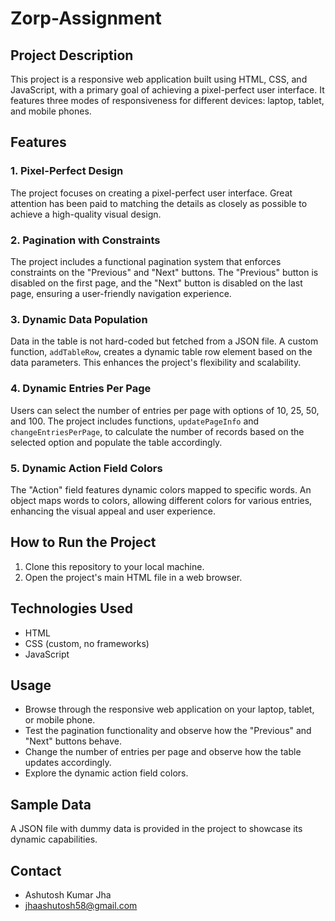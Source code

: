 # Zorp-Assignment

## Project Description

This project is a responsive web application built using HTML, CSS, and JavaScript, with a primary goal of achieving a pixel-perfect user interface. It features three modes of responsiveness for different devices: laptop, tablet, and mobile phones.

## Features

### 1. Pixel-Perfect Design

The project focuses on creating a pixel-perfect user interface. Great attention has been paid to matching the details as closely as possible to achieve a high-quality visual design.

### 2. Pagination with Constraints

The project includes a functional pagination system that enforces constraints on the "Previous" and "Next" buttons. The "Previous" button is disabled on the first page, and the "Next" button is disabled on the last page, ensuring a user-friendly navigation experience.

### 3. Dynamic Data Population

Data in the table is not hard-coded but fetched from a JSON file. A custom function, `addTableRow`, creates a dynamic table row element based on the data parameters. This enhances the project's flexibility and scalability.

### 4. Dynamic Entries Per Page

Users can select the number of entries per page with options of 10, 25, 50, and 100. The project includes functions, `updatePageInfo` and `changeEntriesPerPage`, to calculate the number of records based on the selected option and populate the table accordingly.

### 5. Dynamic Action Field Colors

The "Action" field features dynamic colors mapped to specific words. An object maps words to colors, allowing different colors for various entries, enhancing the visual appeal and user experience.

## How to Run the Project

1. Clone this repository to your local machine.
2. Open the project's main HTML file in a web browser.

## Technologies Used

- HTML
- CSS (custom, no frameworks)
- JavaScript

## Usage

- Browse through the responsive web application on your laptop, tablet, or mobile phone.
- Test the pagination functionality and observe how the "Previous" and "Next" buttons behave.
- Change the number of entries per page and observe how the table updates accordingly.
- Explore the dynamic action field colors.

## Sample Data

A JSON file with dummy data is provided in the project to showcase its dynamic capabilities.

## Contact

- Ashutosh Kumar Jha
- jhaashutosh58@gmail.com

